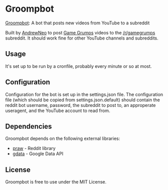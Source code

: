Groompbot
=========

[Groompbot](https://github.com/AndrewNeo/groompbot): A bot that posts new videos from YouTube to a subreddit

Built by [AndrewNeo](http://www.reddit.com/u/AndrewNeo) to post [Game Grumps](http://www.youtube.com/gamegrumps) videos to the [/r/gamegrumps](http://www.reddit.com/r/gamegrumps) subreddit. It should work fine for other YouTube channels and subreddits.

Usage
-----

It's set up to be run by a cronfile, probably every minute or so at most.

Configuration
-------------

Configuration for the bot is set up in the settings.json file. The configuration file (which should be copied from settings.json.default) should contain the reddit bot username, password, the subreddit to post to, an approperate useragent, and the YouTube account to read from.

Dependencies
------------

Groompbot depends on the following external libraries:

* [praw](https://github.com/praw-dev/praw/) - Reddit library
* [gdata](http://code.google.com/p/gdata-python-client/) - Google Data API

License
-------

Groompbot is free to use under the MIT License.
